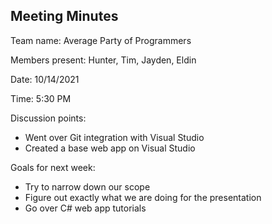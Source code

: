 ## Meeting Minutes

Team name: Average Party of Programmers

Members present: Hunter, Tim, Jayden, Eldin

Date: 10/14/2021

Time: 5:30 PM

Discussion points: 

* Went over Git integration with Visual Studio
* Created a base web app on Visual Studio

Goals for next week:

* Try to narrow down our scope
* Figure out exactly what we are doing for the presentation
* Go over C# web app tutorials
